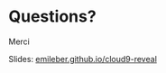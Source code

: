 # Questions?


<aside class="fragment" data-markdown>
Merci  

Slides: [emileber.github.io/cloud9-reveal](http://emileber.github.io/cloud9-reveal)
</aside>